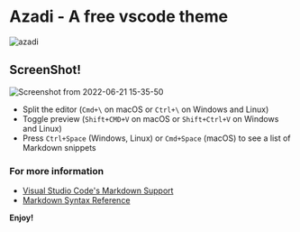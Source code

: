 # Azadi - A free vscode theme
![azadi](https://user-images.githubusercontent.com/74927578/174784294-8fabb399-3995-41a8-a88f-e86077b1de25.jpeg)

## ScreenShot!
![Screenshot from 2022-06-21 15-35-50](https://user-images.githubusercontent.com/74927578/174785303-846f047d-d314-49c4-a8cc-24b68e5556aa.png)

* Split the editor (`Cmd+\` on macOS or `Ctrl+\` on Windows and Linux)
* Toggle preview (`Shift+CMD+V` on macOS or `Shift+Ctrl+V` on Windows and Linux)
* Press `Ctrl+Space` (Windows, Linux) or `Cmd+Space` (macOS) to see a list of Markdown snippets

### For more information
* [Visual Studio Code's Markdown Support](http://code.visualstudio.com/docs/languages/markdown)
* [Markdown Syntax Reference](https://help.github.com/articles/markdown-basics/)

**Enjoy!**
